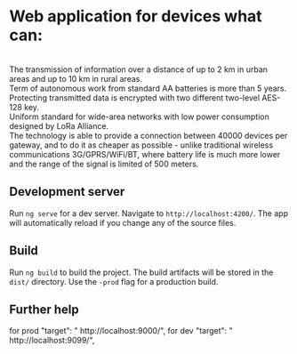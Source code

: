 # Web application for devices what can:

<br/>
The transmission of information over a distance of up to 2 km in urban areas and up to 10 km in rural areas. 
<br/>
Term of autonomous work from standard AA batteries is more than 5 years.
<br/>
Protecting transmitted data is encrypted with two different two-level AES-128 key. 
<br/>
Uniform standard for wide-area networks with low power consumption designed by LoRa Alliance.
<br/>
The technology is able to provide a connection between 40000 devices per gateway, and to do it as cheaper as possible - unlike traditional wireless communications 3G/GPRS/WiFi/BT, where battery life is much more lower and the range of the signal is limited of 500 meters.

## Development server

Run `ng serve` for a dev server. Navigate to `http://localhost:4200/`. The app will automatically reload if you change any of the source files.

## Build

Run `ng build` to build the project. The build artifacts will be stored in the `dist/` directory. Use the `-prod` flag for a production build.

## Further help

for prod  "target": " http://localhost:9000/",
for dev   "target": " http://localhost:9099/",
